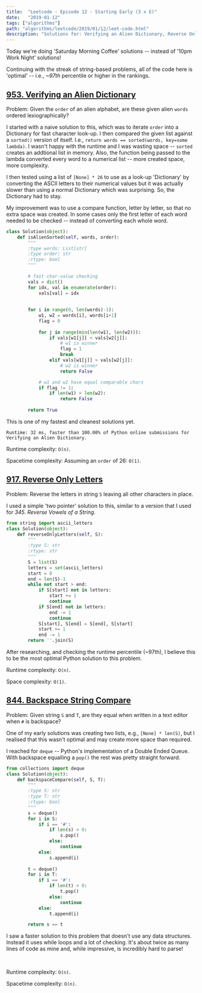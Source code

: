 ```yaml
---
title:  "Leetcode - Episode 12 - Starting Early (3 x E)"
date:   "2019-01-12"
tags: ["algorithms"]
path: "algorithms/leetcode/2019/01/12/leet-code.html"
description: "Solutions for: Verifying an Alien Dictionary, Reverse Only Letters, and Backspace String Compare."
---
```


Today we're doing 'Saturday Morning Coffee' solutions -- instead of '10pm Work Night' solutions!

Continuing with the streak of string-based problems, all of the code here is 'optimal' -- i.e., *~97th* percentile or higher in the rankings.

## [953. Verifying an Alien Dictionary](https://leetcode.com/problems/verifying-an-alien-dictionary/)

Problem: Given the `order` of an alien alphabet, are these given alien `words` ordered lexiographically?

I started with a naive solution to this, which was to iterate `order` into a Dictionary for fast character look-up. I then compared the given list against a `sorted()` version of itself. I.e., `return words == sorted(words, key=some lambda)`. I wasn't happy with the runtime and I was wasting space -- `sorted` creates an addtional list in memory. Also, the function being passed to the lambda converted every word to a numerical list -- more created space, more complexity.

I then tested using a list of `[None] * 26` to use as a look-up 'Dictionary' by converting the ASCII letters to their numerical values but it was actually slower than using a normal Dictionary which was surprising. So, the Dictionary had to stay.

My improvement was to use a compare function, letter by letter, so that no extra space was created. In some cases only the first letter of each word needed to be checked -- instead of converting each whole word.

```python
class Solution(object):
    def isAlienSorted(self, words, order):
        """
        :type words: List[str]
        :type order: str
        :rtype: bool
        """
        
        # fast char-value checking
        vals = dict()
        for idx, val in enumerate(order):
            vals[val] = idx
        
        
        for i in range(0, len(words)-1):
            w1, w2 = words[i], words[i+1]
            flag = 0
            
            for j in range(min(len(w1), len(w2))):
                if vals[w1[j]] < vals[w2[j]]:
                    # w1 is winner
                    flag = 1
                    break
                elif vals[w1[j]] > vals[w2[j]]:
                    # w2 is winner
                    return False

            # w1 and w2 have equal comparable chars
            if flag != 1:
                if len(w1) > len(w2):
                    return False
        
        return True
```

This is one of my fastest and cleanest solutions yet.

`Runtime: 32 ms, faster than 100.00% of Python online submissions for Verifying an Alien Dictionary.`

Runtime complexity: `O(n)`.

Spacetime complexity: Assuming an `order` of 26: `O(1)`.

## [917. Reverse Only Letters](https://leetcode.com/problems/reverse-only-letters/)

Problem: Reverse the letters in string `S` leaving all other characters in place.

I used a simple 'two pointer' solution to this, similar to a version that I used for *345. Reverse Vowels of a String*.

```python
from string import ascii_letters
class Solution(object):
    def reverseOnlyLetters(self, S):
        """
        :type S: str
        :rtype: str
        """
        S = list(S)
        letters = set(ascii_letters)
        start = 0
        end = len(S)-1
        while not start > end:
            if S[start] not in letters:
                start += 1
                continue
            if S[end] not in letters:
                end -= 1
                continue
            S[start], S[end] = S[end], S[start]
            start += 1
            end -= 1
        return ''.join(S)
```

After researching, and checking the runtime percentile (~97th), I believe this to be the most optimal Python solution to this problem.

Runtime complexity: `O(n)`.

Space complexity: `O(1)`.

## [844. Backspace String Compare](https://leetcode.com/problems/backspace-string-compare/)

Problem: Given string `S` and `T`, are they equal when written in a text editor when `#` is backspace?

One of my early solutions was creating two lists, e.g., `[None] * len(S)`, but I realised that this wasn't optimal and may create more space than required.

I reached for `deque` -- Python's implementation of a Double Ended Queue. With backspace equalling a `pop()` the rest was pretty straight forward. 

```python
from collections import deque
class Solution(object):
    def backspaceCompare(self, S, T):
        """
        :type S: str
        :type T: str
        :rtype: bool
        """
        s = deque()
        for i in S:
            if i == '#':
                if len(s) > 0:
                    s.pop()
                else:
                    continue
            else:
                s.append(i)
            
        t = deque()
        for i in T:
            if i == '#':
                if len(t) > 0:
                    t.pop()
                else:
                    continue
            else:
                t.append(i)

        return s == t
```

I saw a faster solution to this problem that doesn't use any data structures. Instead it uses while loops and a lot of checking. It's about twice as many lines of code as mine and, while impressive, is incredibly hard to parse!

<br>

Runtime complexity: `O(n)`.

Spacetime complexity: `O(n)`.
